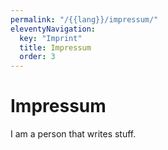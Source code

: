 ```yaml
---
permalink: "/{{lang}}/impressum/"
eleventyNavigation:
  key: "Imprint"
  title: Impressum
  order: 3
---
```

# Impressum

I am a person that writes stuff.